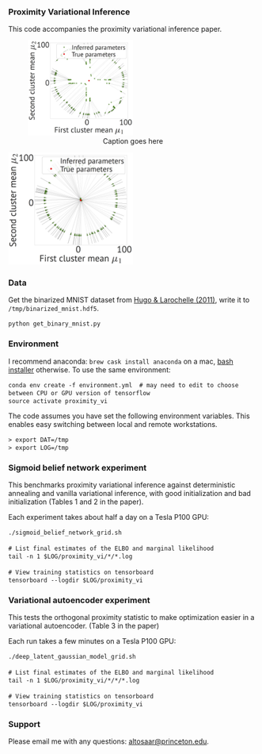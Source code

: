 ### Proximity Variational Inference
This code accompanies the proximity variational inference paper.
<figure>
    <img src="arrows_vanilla_vi.png?raw=true" width=50%/>
    <center><figcaption>Caption goes here</figcaption></center>
</figure>

<img src="arrows_proximity_vi.png?raw=true" width=50%/>


### Data
Get the binarized MNIST dataset from [Hugo & Larochelle (2011)](http://proceedings.mlr.press/v15/larochelle11a.html), write it to `/tmp/binarized_mnist.hdf5`.
```
python get_binary_mnist.py
```

### Environment
I recommend anaconda: `brew cask install anaconda` on a mac, [bash installer](https://www.continuum.io/downloads) otherwise. To use the same environment:
```
conda env create -f environment.yml  # may need to edit to choose between CPU or GPU version of tensorflow
source activate proximity_vi
```

The code assumes you have set the following environment variables. This enables easy switching between local and remote workstations.
```
> export DAT=/tmp
> export LOG=/tmp
```

### Sigmoid belief network experiment
This benchmarks proximity variational inference against deterministic annealing and vanilla variational inference, with good initialization and bad initialization (Tables 1 and 2 in the paper).

Each experiment takes about half a day on a Tesla P100 GPU:
```
./sigmoid_belief_network_grid.sh

# List final estimates of the ELBO and marginal likelihood
tail -n 1 $LOG/proximity_vi/*/*.log

# View training statistics on tensorboard
tensorboard --logdir $LOG/proximity_vi
```

### Variational autoencoder experiment
This tests the orthogonal proximity statistic to make optimization easier in a variational autoencoder. (Table 3 in the paper)

Each run takes a few minutes on a Tesla P100 GPU:
```
./deep_latent_gaussian_model_grid.sh

# List final estimates of the ELBO and marginal likelihood
tail -n 1 $LOG/proximity_vi/*/*/*.log

# View training statistics on tensorboard
tensorboard --logdir $LOG/proximity_vi
```

### Support
Please email me with any questions: [altosaar@princeton.edu](mailto:altosaar@princeton.edu).
